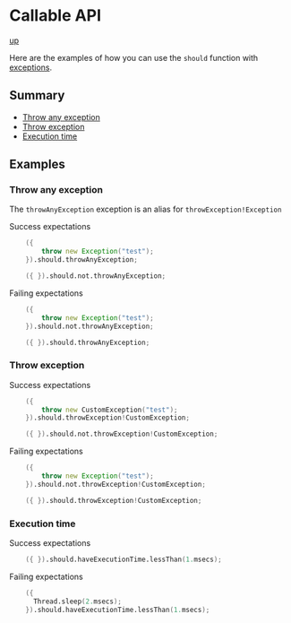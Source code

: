 # Callable API

[up](../README.md)

Here are the examples of how you can use the `should` function with [exceptions](https://dlang.org/phobos/object.html#.Exception).

## Summary

- [Throw any exception](#throw-any-exception)
- [Throw exception](#throw-exception)
- [Execution time](#execution-time)

## Examples

### Throw any exception

The `throwAnyException` exception is an alias for `throwException!Exception`

Success expectations
```D
    ({
        throw new Exception("test");
    }).should.throwAnyException;

    ({ }).should.not.throwAnyException;
```

Failing expectations
```D
    ({
        throw new Exception("test");
    }).should.not.throwAnyException;

    ({ }).should.throwAnyException;
```

### Throw exception

Success expectations
```D
    ({
        throw new CustomException("test");
    }).should.throwException!CustomException;

    ({ }).should.not.throwException!CustomException;
```

Failing expectations
```D
    ({
        throw new Exception("test");
    }).should.not.throwException!CustomException;

    ({ }).should.throwException!CustomException;
```

### Execution time

Success expectations
```D
    ({ }).should.haveExecutionTime.lessThan(1.msecs);
```

Failing expectations
```D
    ({
      Thread.sleep(2.msecs);
    }).should.haveExecutionTime.lessThan(1.msecs);
```